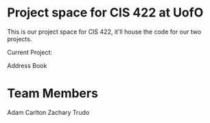 # Project space for CIS 422 at UofO

This is our project space for CIS 422, it'll house the code for our two projects. 

Current Project:

Address Book

# Team Members

Adam Carlton
Zachary Trudo
